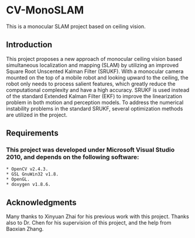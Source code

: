CV-MonoSLAM
===========

This is a monocular SLAM project based on ceiling vision.

Introduction
------------

This project proposes a new approach of monocular ceiling vision based simultaneous localization and mapping (SLAM) by utilizing an improved Square Root Unscented Kalman Filter (SRUKF). With a monocular camera mounted on the top of a mobile robot and looking upward to the ceiling, the robot only needs to process salient features, which greatly reduce the computational complexity and have a high accuracy. SRUKF is used instead of the standard Extended Kalman Filter (EKF) to improve the linearization problem in both motion and perception models. To address the numerical instability problems in the standard SRUKF, several optimization methods are utilized in the project. 


Requirements
---------------

### This project was developed under Microsoft Visual Studio 2010, and depends on the following software:
	* OpenCV v2.4.3.
	* GSL GnuWin32 v1.8.
	* OpenGL.
	* doxygen v1.8.6.

Acknowledgments
--------------------------------------------------------------------------------

Many thanks to Xinyuan Zhai for his previous work with this project. Thanks also to Dr. Chen for his supervision of this project, and the help from Baoxian Zhang.